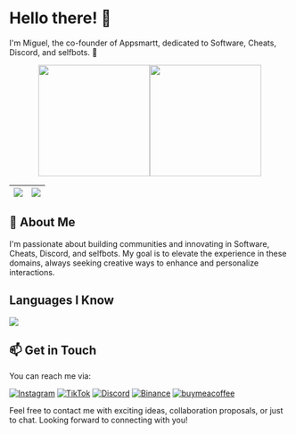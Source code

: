 # Hello there! 👋

I'm Miguel, the co-founder of Appsmartt, dedicated to Software, Cheats, Discord, and selfbots. 🌌

<div style="display:flex; justify-content:center;">
  <img height="200" src="https://github-readme-stats.vercel.app/api?username=migueroodriguez&theme=great-gatsby" />
  <img height="200" src="https://github-readme-stats.vercel.app/api/top-langs?username=migueroodriguez&layout=compact&langs_count=8&card_width=320&theme=great-gatsby" />
</div>

| <a href="https://github.com/migueroodriguez/github-readme-stats"><img align="center" src="https://github-readme-stats.vercel.app/api?username=migueroodriguez&show_icons=true&include_all_commits=true&theme=buefy&hide_border=true" /></a> | <a href="https://github.com/migueroodriguez/github-readme-stats"><img align="center" src="https://github-readme-stats.vercel.app/api/top-langs/?username=migueroodriguez&layout=compact&theme=buefy&hide_border=true" /></a> |
| ------------- | ------------- |

## 🚀 About Me

I'm passionate about building communities and innovating in Software, Cheats, Discord, and selfbots. My goal is to elevate the experience in these domains, always seeking creative ways to enhance and personalize interactions.


## Languages I Know

<p align="left"> <a href="https://github.com/migueroodriguez"><img src="https://skillicons.dev/icons?i=vscode,replit,github,mongodb,py,css,html,js,php,cpp,cs,express,bots,nodejs,cloudflare"> </a> </p>

## 📫 Get in Touch

You can reach me via:

[![Instagram](https://img.shields.io/badge/Instagram-e005d8.svg?style=for-the-badge&logo=Instagram&logoColor=white)](https://www.instagram.com/migueroodriguez/)
[![TikTok](https://img.shields.io/badge/TikTok-%23000000.svg?logo=TikTok&logoColor=white&style=for-the-badge)](https://www.tiktok.com/@migueroodriguez)
[![Discord](https://img.shields.io/badge/Discord-5865F2.svg?style=for-the-badge&logo=Discord&logoColor=white)](https://discord.com/users/959935214895890532)
[![Binance](https://img.shields.io/badge/Binance-F0B90B.svg?style=for-the-badge&logo=Binance&logoColor=black)](https://www.binance.com/es-ES/activity/referral-entry/CPA?ref=CPA_CPA0J2VM1GW)
[![buymeacoffee](https://img.shields.io/badge/buymeacoffee-ff813f.svg?logo=buymeacoffee&logoColor=white&style=for-the-badge)]([https://www.tiktok.com/@migueroodriguez](https://www.buymeacoffee.com/zarfala))

Feel free to contact me with exciting ideas, collaboration proposals, or just to chat. Looking forward to connecting with you!

<!---
[migueroodriguez/migueroodriguez] is a special repository as its `README.md` (this file) appears on your GitHub profile. Feel free to explore my projects and contributions! 😃
